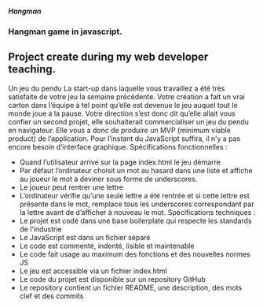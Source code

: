 ##### Hangman
### Hangman game in javascript.
## Project create during my web developer teaching.
Un jeu du pendu
La start-up dans laquelle vous travaillez a été très satisfaite de votre jeu la semaine précédente.
Votre création a fait un vrai carton dans l’équipe à tel point qu’elle est devenue le jeu auquel tout le
monde joue à la pause.
Votre direction s’est donc dit qu’elle allait vous confier un second projet, elle souhaiterait
commercialiser un jeu du pendu en navigateur. Elle vous a donc de produire un MVP (minimum
viable product) de l’application. Pour l’instant du JavaScript suffira, il n’y a pas encore besoin
d’interface graphique.
Spécifications fonctionnelles :
- Quand l’utilisateur arrive sur la page index.html le jeu démarre
- Par défaut l’ordinateur choisit un mot au hasard dans une liste et affiche au joueur le mot à deviner
sous forme de underscores.
- Le joueur peut rentrer une lettre
- L’ordinateur vérifie qu’une seule lettre a été rentrée et si cette lettre est présente dans le mot,
remplace tous les underscores correspondant par la lettre avant de d’afficher à nouveau le mot. 
Spécifications techniques :
- Le projet est codé dans une base boilerplate qui respecte les standards de l’industrie
- Le JavaScript est dans un fichier séparé
- Le code est commenté, indenté, lisible et maintenable
- Le code fait usage au maximum des fonctions et des nouvelles normes JS
- Le jeu est accessible via un fichier index.html
- Le code du projet est disponible sur un repository GitHub
- Le repository contient un fichier README, une description, des mots clef et des commits
